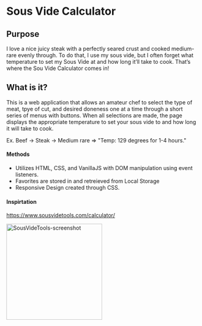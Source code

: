 # Sous Vide Calculator

## Purpose
I love a nice juicy steak with a perfectly seared crust and cooked medium-rare evenly through.  To do that, I use my sous vide, but I often forget what temperature to set my Sous Vide at and how long it’ll take to cook.  That’s where the Sou Vide Calculator comes in!

## What is it?
This is a web application that allows an amateur chef to select the type of meat, tpye of cut, and desired doneness one at a time through a short series of menus with buttons.  When all selections are made, the page displays the appropriate temperature to set your sous vide to and how long it will take to cook.

Ex. Beef -> Steak -> Medium rare => 
"Temp: 129 degrees for 1-4 hours."

#### Methods
* Utilizes HTML, CSS, and VanillaJS with DOM manipulation using event listeners.  
* Favorites are stored in and retreieved from Local Storage
* Responsive Design created through CSS.

#### Inspirtation 
https://www.sousvidetools.com/calculator/

<img src="https://image.ibb.co/kANK7n/sous_vide_calculator.png" alt="SousVideTools-screenshot" width="250"/>
